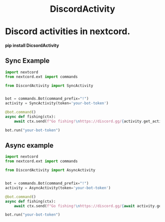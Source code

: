 <h1 align="center">DiscordActivity</h1>

<h1>Discord activities in nextcord.</h1> 


#### pip install DicsordActivity



Sync Example
--------------

```Python
import nextcord
from nextcord.ext import commands

from DiscordActivity import SyncActivity


bot = commands.Bot(command_prefix="!")
activity = SyncActivity(token='your-bot-token')

@bot.command()
async def fishing(ctx):
    await ctx.send(f"Go fishing!\nhttps://discord.gg/{activity.get_activity(activity_name='fishing', author=ctx.author)}")

bot.run("your-bot-token")
```

Async example
--------------

```Python
import nextcord
from nextcord.ext import commands

from DiscordActivity import AsyncActivity


bot = commands.Bot(command_prefix="!")
activity = AsyncActivity(token='your-bot-token')

@bot.command()
async def fishing(ctx):
    await ctx.send(f"Go fishing!\nhttps://discord.gg/{await activity.get_activity(activity_name='fishing', author=ctx.author)}")

bot.run("your-bot-token")
```
